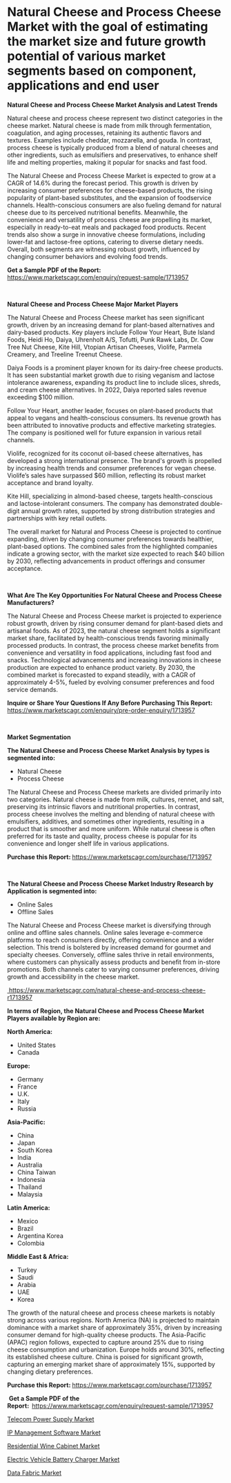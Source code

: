 <p><h1>Natural Cheese and Process Cheese Market with the goal of estimating the market size and future growth potential of various market segments based on component, applications and end user</h1></p><p><strong>Natural Cheese and Process Cheese Market Analysis and Latest Trends</strong></p>
<p><p>Natural cheese and process cheese represent two distinct categories in the cheese market. Natural cheese is made from milk through fermentation, coagulation, and aging processes, retaining its authentic flavors and textures. Examples include cheddar, mozzarella, and gouda. In contrast, process cheese is typically produced from a blend of natural cheeses and other ingredients, such as emulsifiers and preservatives, to enhance shelf life and melting properties, making it popular for snacks and fast food.</p><p>The Natural Cheese and Process Cheese Market is expected to grow at a CAGR of 14.6% during the forecast period. This growth is driven by increasing consumer preferences for cheese-based products, the rising popularity of plant-based substitutes, and the expansion of foodservice channels. Health-conscious consumers are also fueling demand for natural cheese due to its perceived nutritional benefits. Meanwhile, the convenience and versatility of process cheese are propelling its market, especially in ready-to-eat meals and packaged food products. Recent trends also show a surge in innovative cheese formulations, including lower-fat and lactose-free options, catering to diverse dietary needs. Overall, both segments are witnessing robust growth, influenced by changing consumer behaviors and evolving food trends.</p></p>
<p><strong>Get a Sample PDF of the Report:&nbsp;</strong> <a href="https://www.marketscagr.com/enquiry/request-sample/1713957?utm_campaign=1813&utm_medium=2&utm_source=Github&utm_content=ia&utm_term=22102024&utm_id=natural-cheese-and-process-cheese">https://www.marketscagr.com/enquiry/request-sample/1713957</a></p>
<p>&nbsp;</p>
<p><strong>Natural Cheese and Process Cheese Major Market Players</strong></p>
<p><p>The Natural Cheese and Process Cheese market has seen significant growth, driven by an increasing demand for plant-based alternatives and dairy-based products. Key players include Follow Your Heart, Bute Island Foods, Heidi Ho, Daiya, Uhrenholt A/S, Tofutti, Punk Rawk Labs, Dr. Cow Tree Nut Cheese, Kite Hill, Vtopian Artisan Cheeses, Violife, Parmela Creamery, and Treeline Treenut Cheese.</p><p>Daiya Foods is a prominent player known for its dairy-free cheese products. It has seen substantial market growth due to rising veganism and lactose intolerance awareness, expanding its product line to include slices, shreds, and cream cheese alternatives. In 2022, Daiya reported sales revenue exceeding $100 million.</p><p>Follow Your Heart, another leader, focuses on plant-based products that appeal to vegans and health-conscious consumers. Its revenue growth has been attributed to innovative products and effective marketing strategies. The company is positioned well for future expansion in various retail channels.</p><p>Violife, recognized for its coconut oil-based cheese alternatives, has developed a strong international presence. The brand's growth is propelled by increasing health trends and consumer preferences for vegan cheese. Violife’s sales have surpassed $60 million, reflecting its robust market acceptance and brand loyalty.</p><p>Kite Hill, specializing in almond-based cheese, targets health-conscious and lactose-intolerant consumers. The company has demonstrated double-digit annual growth rates, supported by strong distribution strategies and partnerships with key retail outlets.</p><p>The overall market for Natural and Process Cheese is projected to continue expanding, driven by changing consumer preferences towards healthier, plant-based options. The combined sales from the highlighted companies indicate a growing sector, with the market size expected to reach $40 billion by 2030, reflecting advancements in product offerings and consumer acceptance.</p></p>
<p>&nbsp;</p>
<p><strong>What Are The Key Opportunities For Natural Cheese and Process Cheese Manufacturers?</strong></p>
<p><p>The Natural Cheese and Process Cheese market is projected to experience robust growth, driven by rising consumer demand for plant-based diets and artisanal foods. As of 2023, the natural cheese segment holds a significant market share, facilitated by health-conscious trends favoring minimally processed products. In contrast, the process cheese market benefits from convenience and versatility in food applications, including fast food and snacks. Technological advancements and increasing innovations in cheese production are expected to enhance product variety. By 2030, the combined market is forecasted to expand steadily, with a CAGR of approximately 4-5%, fueled by evolving consumer preferences and food service demands.</p></p>
<p><strong>Inquire or Share Your Questions If Any Before Purchasing This Report:</strong> <a href="https://www.marketscagr.com/enquiry/pre-order-enquiry/1713957?utm_campaign=1813&utm_medium=2&utm_source=Github&utm_content=ia&utm_term=22102024&utm_id=natural-cheese-and-process-cheese">https://www.marketscagr.com/enquiry/pre-order-enquiry/1713957</a></p>
<p>&nbsp;</p>
<p><strong>Market Segmentation</strong></p>
<p><strong>The Natural Cheese and Process Cheese Market Analysis by types is segmented into:</strong></p>
<p><ul><li>Natural Cheese</li><li>Process Cheese</li></ul></p>
<p><p>The Natural Cheese and Process Cheese markets are divided primarily into two categories. Natural cheese is made from milk, cultures, rennet, and salt, preserving its intrinsic flavors and nutritional properties. In contrast, process cheese involves the melting and blending of natural cheese with emulsifiers, additives, and sometimes other ingredients, resulting in a product that is smoother and more uniform. While natural cheese is often preferred for its taste and quality, process cheese is popular for its convenience and longer shelf life in various applications.</p></p>
<p><strong>Purchase this Report:&nbsp;</strong><a href="https://www.marketscagr.com/purchase/1713957?utm_campaign=1813&utm_medium=2&utm_source=Github&utm_content=ia&utm_term=22102024&utm_id=natural-cheese-and-process-cheese">https://www.marketscagr.com/purchase/1713957</a></p>
<p>&nbsp;</p>
<p><strong>The Natural Cheese and Process Cheese Market Industry Research by Application is segmented into:</strong></p>
<p><ul><li>Online Sales</li><li>Offline Sales</li></ul></p>
<p><p>The Natural Cheese and Process Cheese market is diversifying through online and offline sales channels. Online sales leverage e-commerce platforms to reach consumers directly, offering convenience and a wider selection. This trend is bolstered by increased demand for gourmet and specialty cheeses. Conversely, offline sales thrive in retail environments, where customers can physically assess products and benefit from in-store promotions. Both channels cater to varying consumer preferences, driving growth and accessibility in the cheese market.</p></p>
<p><a href="https://www.marketscagr.com/natural-cheese-and-process-cheese-r1713957?utm_campaign=1813&utm_medium=2&utm_source=Github&utm_content=ia&utm_term=22102024&utm_id=natural-cheese-and-process-cheese">&nbsp;https://www.marketscagr.com/natural-cheese-and-process-cheese-r1713957</a></p>
<p><strong>In terms of Region, the Natural Cheese and Process Cheese Market Players available by Region are:</strong></p>
<p>
    <p> <strong> North America: </strong>
        <ul>
            <li>United States</li>
            <li>Canada</li>
        </ul>
        </p> 
    <p> <strong> Europe: </strong>
        <ul>
            <li>Germany</li>
            <li>France</li>
            <li>U.K.</li>
            <li>Italy</li>
            <li>Russia</li>
        </ul>
        </p> 
    <p> <strong> Asia-Pacific: </strong>
        <ul>
            <li>China</li>
            <li>Japan</li>
            <li>South Korea</li>
            <li>India</li>
            <li>Australia</li>
            <li>China Taiwan</li>
            <li>Indonesia</li>
            <li>Thailand</li>
            <li>Malaysia</li>
        </ul>
        </p> 
    <p> <strong> Latin America: </strong>
        <ul>
            <li>Mexico</li>
            <li>Brazil</li>
            <li>Argentina Korea</li>
            <li>Colombia</li>
        </ul>
        </p> 
    <p> <strong> Middle East & Africa: </strong>
        <ul>
            <li>Turkey</li>
            <li>Saudi</li>
            <li>Arabia</li>
            <li>UAE</li>
            <li>Korea</li>
        </ul>
    </p>
    </p>
<p><p>The growth of the natural cheese and process cheese markets is notably strong across various regions. North America (NA) is projected to maintain dominance with a market share of approximately 35%, driven by increasing consumer demand for high-quality cheese products. The Asia-Pacific (APAC) region follows, expected to capture around 25% due to rising cheese consumption and urbanization. Europe holds around 30%, reflecting its established cheese culture. China is poised for significant growth, capturing an emerging market share of approximately 15%, supported by changing dietary preferences.</p></p>
<p><strong>Purchase this Report: </strong><a href="https://www.marketscagr.com/purchase/1713957?utm_campaign=1813&utm_medium=2&utm_source=Github&utm_content=ia&utm_term=22102024&utm_id=natural-cheese-and-process-cheese">https://www.marketscagr.com/purchase/1713957</a></p>
<p>&nbsp;<strong>Get a Sample PDF of the Report:&nbsp;&nbsp;</strong><a href="https://www.marketscagr.com/enquiry/request-sample/1713957?utm_campaign=1813&utm_medium=2&utm_source=Github&utm_content=ia&utm_term=22102024&utm_id=natural-cheese-and-process-cheese">https://www.marketscagr.com/enquiry/request-sample/1713957</a></p>
<p><strong></strong></p>
<p><p><a href="https://www.linkedin.com/pulse/telecom-power-supply-market-regional-outlook-competition-2024-2031-z0e8c?utm_campaign=1813&utm_medium=2&utm_source=Github&utm_content=ia&utm_term=22102024&utm_id=natural-cheese-and-process-cheese">Telecom Power Supply Market</a></p><p><a href="https://www.linkedin.com/pulse/global-ip-management-software-nexus-sector-confluences-regional-ch1fc?utm_campaign=1813&utm_medium=2&utm_source=Github&utm_content=ia&utm_term=22102024&utm_id=natural-cheese-and-process-cheese">IP Management Software Market</a></p><p><a href="https://github.com/kaufmannDavid16/Market-Research-Report-List-1/blob/main/residential-wine-cabinet-market.md?utm_campaign=1813&utm_medium=2&utm_source=Github&utm_content=ia&utm_term=22102024&utm_id=natural-cheese-and-process-cheese">Residential Wine Cabinet Market</a></p><p><a href="https://www.linkedin.com/pulse/electric-vehicle-battery-charger-market-research-report-2024-ejk3c?utm_campaign=1813&utm_medium=2&utm_source=Github&utm_content=ia&utm_term=22102024&utm_id=natural-cheese-and-process-cheese">Electric Vehicle Battery Charger Market</a></p><p><a href="https://www.linkedin.com/pulse/data-fabric-market-global-insights-regional-analysis-2024-bha4c?utm_campaign=1813&utm_medium=2&utm_source=Github&utm_content=ia&utm_term=22102024&utm_id=natural-cheese-and-process-cheese">Data Fabric Market</a></p></p>